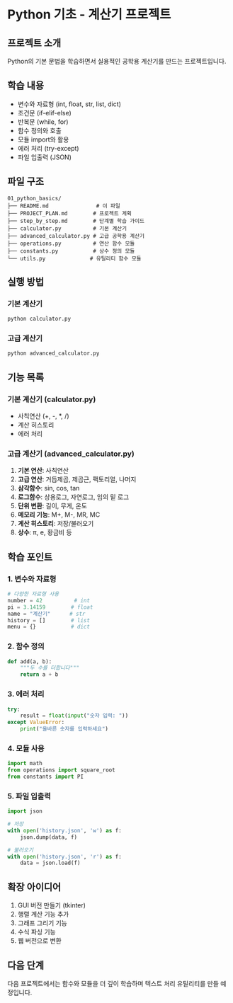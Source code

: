 # Python 기초 - 계산기 프로젝트

## 프로젝트 소개
Python의 기본 문법을 학습하면서 실용적인 공학용 계산기를 만드는 프로젝트입니다.

## 학습 내용
- 변수와 자료형 (int, float, str, list, dict)
- 조건문 (if-elif-else)
- 반복문 (while, for)
- 함수 정의와 호출
- 모듈 import와 활용
- 에러 처리 (try-except)
- 파일 입출력 (JSON)

## 파일 구조
```
01_python_basics/
├── README.md               # 이 파일
├── PROJECT_PLAN.md        # 프로젝트 계획
├── step_by_step.md        # 단계별 학습 가이드
├── calculator.py          # 기본 계산기
├── advanced_calculator.py # 고급 공학용 계산기
├── operations.py          # 연산 함수 모듈
├── constants.py           # 상수 정의 모듈
└── utils.py              # 유틸리티 함수 모듈
```

## 실행 방법

### 기본 계산기
```bash
python calculator.py
```

### 고급 계산기
```bash
python advanced_calculator.py
```

## 기능 목록

### 기본 계산기 (calculator.py)
- 사칙연산 (+, -, *, /)
- 계산 히스토리
- 에러 처리

### 고급 계산기 (advanced_calculator.py)
1. **기본 연산**: 사칙연산
2. **고급 연산**: 거듭제곱, 제곱근, 팩토리얼, 나머지
3. **삼각함수**: sin, cos, tan
4. **로그함수**: 상용로그, 자연로그, 임의 밑 로그
5. **단위 변환**: 길이, 무게, 온도
6. **메모리 기능**: M+, M-, MR, MC
7. **계산 히스토리**: 저장/불러오기
8. **상수**: π, e, 황금비 등

## 학습 포인트

### 1. 변수와 자료형
```python
# 다양한 자료형 사용
number = 42          # int
pi = 3.14159        # float
name = "계산기"      # str
history = []        # list
menu = {}           # dict
```

### 2. 함수 정의
```python
def add(a, b):
    """두 수를 더합니다"""
    return a + b
```

### 3. 에러 처리
```python
try:
    result = float(input("숫자 입력: "))
except ValueError:
    print("올바른 숫자를 입력하세요")
```

### 4. 모듈 사용
```python
import math
from operations import square_root
from constants import PI
```

### 5. 파일 입출력
```python
import json

# 저장
with open('history.json', 'w') as f:
    json.dump(data, f)

# 불러오기
with open('history.json', 'r') as f:
    data = json.load(f)
```

## 확장 아이디어
1. GUI 버전 만들기 (tkinter)
2. 행렬 계산 기능 추가
3. 그래프 그리기 기능
4. 수식 파싱 기능
5. 웹 버전으로 변환

## 다음 단계
다음 프로젝트에서는 함수와 모듈을 더 깊이 학습하며 텍스트 처리 유틸리티를 만들 예정입니다.
